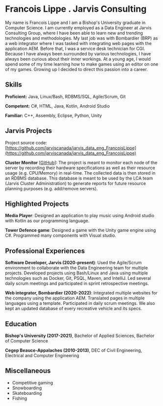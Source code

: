 # Francois Lippe . Jarvis Consulting

My name is Francois Lippe and I am a Bishop's University graduate in Computer Science. I am currently employed as a Data Engineer at Jarvis Consulting Group, where I have been able to learn new and trending technologies and methodologies. My last job was with Bombardier (BRP) as a web integrator where I was tasked with integrating web pages with the application AEM. Before that, I was a service desk technician for CGI. Because I have always been surrounded by various technologies, I have always been curious about their inner workings. At a young age, I would spend some of my time learning how to make games using an editor on one of my games. Growing up I decided to direct this passion into a career.

## Skills

**Proficient:** Java, Linux/Bash, RDBMS/SQL, Agile/Scrum, Git

**Competent:** C#, HTML, Java, Kotlin, Android Studio

**Familiar:** C++, Assembly, Eclipse, Python, Unity

## Jarvis Projects

Project source code: [https://github.com/jarviscanada/jarvis_data_eng_FrancoisLippe](https://github.com/jarviscanada/jarvis_data_eng_FrancoisLippe)


**Cluster Monitor** [[GitHub](https://github.com/jarviscanada/jarvis_data_eng_FrancoisLippe/tree/master/linux_sql)]: The project is meant to monitor each node of the server by recording their hardware specifications as well as their resource usage (e.g. CPU/Memory) in real-time. The collected data is then stored in an RDBMS database. This database is meant to be used by the LCA team (Jarvis Cluster Administration) to generate reports for future resource planning purposes (e.g. add/remove servers).


## Highlighted Projects
**Media Player**: Designed an application to play music using Android studio with Kotlin as our programming language.

**Tower Defence game**: Designed a game with the Unity game engine using C#. Programmed many components with Visual studio.


## Professional Experiences

**Software Developer, Jarvis (2020-present)**: Used the Agile/Scrum environment to collaborate with the Data Engineering team for multiple projects. Developed projects using Bash/Linux and Java using multiple technologies such as Docker, Git, PSQL, Maven, and IntelliJ. Led several daily scrum meetings and participated in sprint retrospective meetings.  

**Web integrator, Bombardier (2020-2022)**: Integrated multiple websites for the company using the application AEM. Translated pages in multiple languages using a template. Participated in daily scrum meetings. We also kept an updated database of every recreative vehicle and its specs.


## Education
**Bishop's University (2017-2021)**, Bachelor of Applied Sciences, Bachelor of Computer Science

**Cegep Beauce-Appalaches (2010-2013)**, DEC of Civil Engineering, Electrical and Computer Engineering


## Miscellaneous
- Competitive gaming
- Snowboarding
- Skateboarding
- Fishing